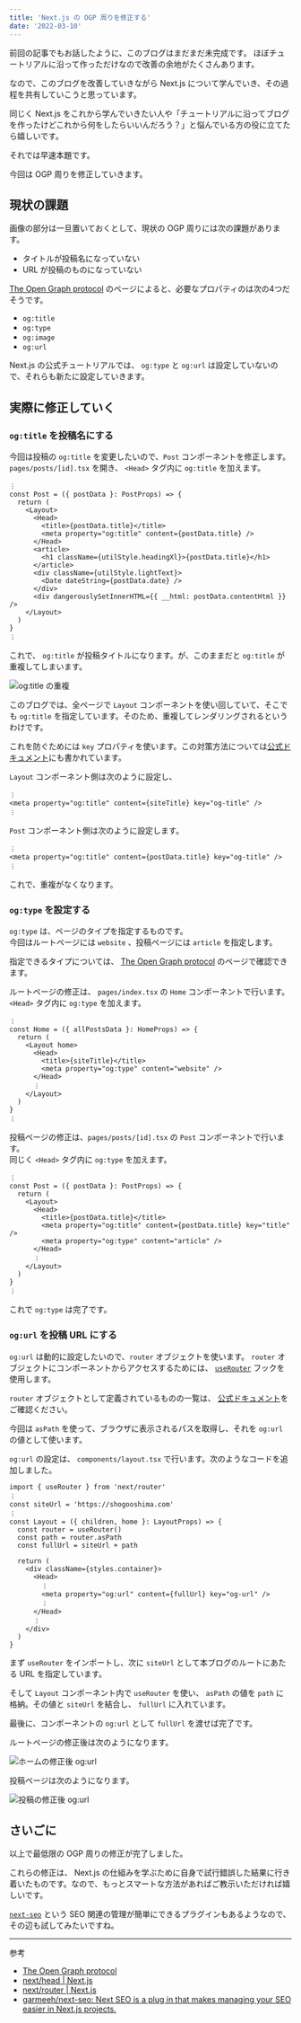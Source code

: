 ```yaml
---
title: 'Next.js の OGP 周りを修正する'
date: '2022-03-10'
---
```


前回の記事でもお話したように、このブログはまだまだ未完成です。
ほぼチュートリアルに沿って作っただけなので改善の余地がたくさんあります。

なので、このブログを改善していきながら Next.js について学んでいき、その過程を共有していこうと思っています。

同じく Next.js をこれから学んでいきたい人や「チュートリアルに沿ってブログを作ったけどこれから何をしたらいいんだろう？」と悩んでいる方の役に立てたら嬉しいです。

それでは早速本題です。

今回は OGP 周りを修正していきます。

## 現状の課題

画像の部分は一旦置いておくとして、現状の OGP 周りには次の課題があります。

- タイトルが投稿名になっていない
- URL が投稿のものになっていない

[The Open Graph protocol](https://ogp.me/) のページによると、必要なプロパティのは次の4つだそうです。

- `og:title`
- `og:type`
- `og:image`
- `og:url`

Next.js の公式チュートリアルでは、 `og:type` と `og:url` は設定していないので、それらも新たに設定していきます。

## 実際に修正していく

### `og:title` を投稿名にする

今回は投稿の `og:title` を変更したいので、`Post` コンポーネントを修正します。  
`pages/posts/[id].tsx` を開き、 `<Head>` タグ内に `og:title` を加えます。

```tsx
︙
const Post = ({ postData }: PostProps) => {
  return (
    <Layout>
      <Head>
        <title>{postData.title}</title>
        <meta property="og:title" content={postData.title} />
      </Head>
      <article>
        <h1 className={utilStyle.headingXl}>{postData.title}</h1>
      </article>
      <div className={utilStyle.lightText}>
        <Date dateString={postData.date} />
      </div>
      <div dangerouslySetInnerHTML={{ __html: postData.contentHtml }} />
    </Layout>
  )
}
︙
```

これで、 `og:title` が投稿タイトルになります。が、このままだと `og:title` が重複してしまいます。

![og:title の重複](/images/double-og-title.jpg)

このブログでは、全ページで `Layout` コンポーネントを使い回していて、そこでも `og:title` を指定しています。そのため、重複してレンダリングされるというわけです。

これを防ぐためには `key` プロパティを使います。この対策方法については[公式ドキュメント](https://nextjs.org/docs/api-reference/next/head)にも書かれています。

`Layout` コンポーネント側は次のように設定し、

```tsx
︙
<meta property="og:title" content={siteTitle} key="og-title" />
︙
```

`Post` コンポーネント側は次のように設定します。

```tsx
︙
<meta property="og:title" content={postData.title} key="og-title" />
︙
```

これで、重複がなくなります。

### `og:type` を設定する

`og:type` は、ページのタイプを指定するものです。  
今回はルートページには `website` 、投稿ページには `article` を指定します。

指定できるタイプについては、 [The Open Graph protocol](https://ogp.me/#types) のページで確認できます。

ルートページの修正は、 `pages/index.tsx` の `Home` コンポーネントで行います。  
`<Head>` タグ内に `og:type` を加えます。

```tsx
︙
const Home = ({ allPostsData }: HomeProps) => {
  return (
    <Layout home>
      <Head>
        <title>{siteTitle}</title>
        <meta property="og:type" content="website" />
      </Head>
      ︙
    </Layout>
  )
}
︙
```

投稿ページの修正は、`pages/posts/[id].tsx` の `Post` コンポーネントで行います。  
同じく `<Head>` タグ内に `og:type` を加えます。

```tsx
︙
const Post = ({ postData }: PostProps) => {
  return (
    <Layout>
      <Head>
        <title>{postData.title}</title>
        <meta property="og:title" content={postData.title} key="title" />
        <meta property="og:type" content="article" />
      </Head>
      ︙
    </Layout>
  )
}
︙
```

これで `og:type` は完了です。

### `og:url` を投稿 URL にする

`og:url` は動的に設定したいので、`router`  オブジェクトを使います。  `router` オブジェクトにコンポーネントからアクセスするためには、 [`useRouter`](https://nextjs.org/docs/api-reference/next/router#userouter) フックを使用します。

`router` オブジェクトとして定義されているものの一覧は、 [公式ドキュメント](https://nextjs.org/docs/api-reference/next/router#router-object)をご確認ください。

今回は `asPath` を使って、ブラウザに表示されるパスを取得し、それを `og:url` の値として使います。

`og:url` の設定は、 `components/layout.tsx` で行います。次のようなコードを追加しました。

```tsx
import { useRouter } from 'next/router'
︙
const siteUrl = 'https://shogooshima.com'
︙
const Layout = ({ children, home }: LayoutProps) => {
  const router = useRouter()
  const path = router.asPath
  const fullUrl = siteUrl + path

  return (
    <div className={styles.container}>
      <Head>
        ︙
        <meta property="og:url" content={fullUrl} key="og-url" />
        ︙
      </Head>
      ︙
    </div>
  )
}
```

まず `useRouter` をインポートし、次に  `siteUrl` として本ブログのルートにあたる URL を指定しています。

そして `Layout` コンポーネント内で `useRouter` を使い、 `asPath` の値を `path` に格納。その値と `siteUrl` を結合し、 `fullUrl` に入れています。

最後に、コンポーネントの `og:url` として `fullUrl` を渡せば完了です。

ルートページの修正後は次のようになります。

![ホームの修正後 og:url](/images/og_home.jpg)

投稿ページは次のようになります。

![投稿の修正後 og:url](/images/og_post.jpg)

## さいごに

以上で最低限の OGP 周りの修正が完了しました。

これらの修正は、 Next.js の仕組みを学ぶために自身で試行錯誤した結果に行き着いたものです。なので、もっとスマートな方法があればご教示いただければ嬉しいです。

[`next-seo`](https://github.com/garmeeh/next-seo) という SEO 関連の管理が簡単にできるプラグインもあるようなので、その辺も試してみたいですね。

---

参考

- [The Open Graph protocol](https://ogp.me/)
- [next/head | Next.js](https://nextjs.org/docs/api-reference/next/head)
- [next/router | Next.js](https://nextjs.org/docs/api-reference/next/router)
- [garmeeh/next-seo: Next SEO is a plug in that makes managing your SEO easier in Next.js projects.](https://github.com/garmeeh/next-seo)
